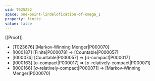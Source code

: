 ```yaml
---
uid: T025252
space: one-point-lindelofication-of-omega_1
property: finite
value: false
---
```

[[Proof]]

* [T023676] [Markov-Winning Menger|P000070]
* [I000187] [Finite|P000078] => [Countable|P000057]
* [I000074] [Countable|P000057] => [$\sigma$-compact|P000017]
* [I000163] [$\sigma$-compact|P000017] => [$\sigma$-relatively-compact|P000071]
* [I000166] [$\sigma$-relatively-compact|P000071] => [Markov-Winning Menger|P000070]

